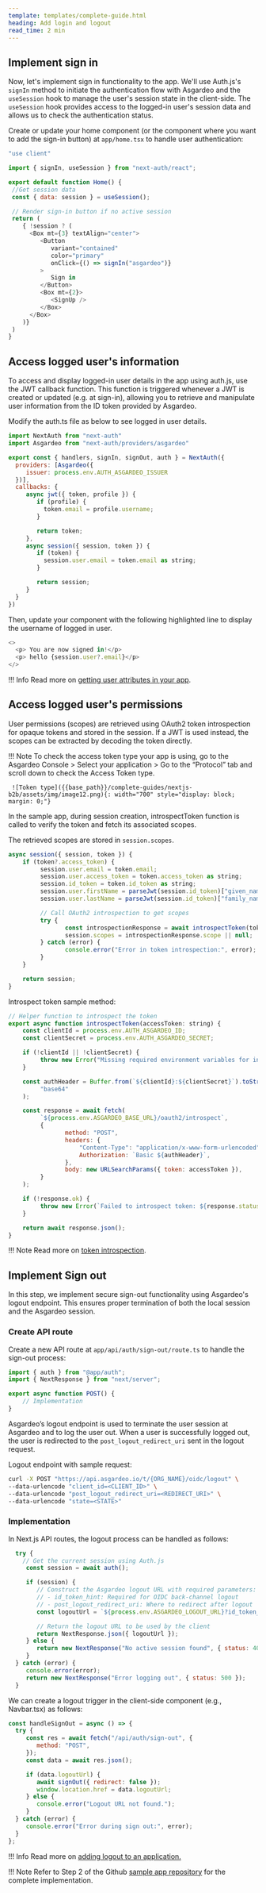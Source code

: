 ```yaml
---
template: templates/complete-guide.html
heading: Add login and logout
read_time: 2 min
---
```


## Implement sign in

Now, let's implement sign in functionality to the app. We'll use Auth.js's `signIn` method to initiate the authentication flow with Asgardeo and the `useSession` hook to manage the user's session state in the client-side. The `useSession` hook provides access to the logged-in user's session data and allows us to check the authentication status.

Create or update your home component (or the component where you want to add the sign-in button) at `app/home.tsx` to handle user authentication:

```javascript title="components/Home.tsx"
"use client"

import { signIn, useSession } from "next-auth/react";

export default function Home() {
 //Get session data
 const { data: session } = useSession();

 // Render sign-in button if no active session
 return (
    { !session ? (
      <Box mt={3} textAlign="center">
         <Button
            variant="contained"
            color="primary"
            onClick={() => signIn("asgardeo")}
         >
            Sign in
         </Button>
         <Box mt={2}>
            <SignUp />
         </Box>
      </Box>
    )}
 )
}
```

## Access logged user's information

To access and display logged-in user details in the app using auth.js, use the JWT callback function. This function is triggered whenever a JWT is created or updated (e.g. at sign-in), allowing you to retrieve and manipulate user information from the ID token provided by Asgardeo.

Modify the auth.ts file as below to see logged in user details.

```javascript title="auth.ts"
import NextAuth from "next-auth"
import Asgardeo from "next-auth/providers/asgardeo"

export const { handlers, signIn, signOut, auth } = NextAuth({
  providers: [Asgardeo({
     issuer: process.env.AUTH_ASGARDEO_ISSUER
  })],
  callbacks: {
     async jwt({ token, profile }) {
        if (profile) {
          token.email = profile.username;
        }

        return token;
     },
     async session({ session, token }) {            
        if (token) {
          session.user.email = token.email as string;
        }

        return session;
     }
  }
})
```

Then, update your component with the following highlighted line to display the username of logged in user.

```javascript hl_lines="3" title="components/Home.tsx"
<>
  <p> You are now signed in!</p>
  <p> hello {session.user?.email}</p>
</>
```

!!! Info
     Read more on [getting user attributes in your app]({{base_path}}/authentication/user-attributes/enable-attributes-for-oidc-app/).

## Access logged user's permissions

User permissions (scopes) are retrieved using OAuth2 token introspection for opaque tokens and stored in the session. If a JWT is used instead, the scopes can be extracted by decoding the token directly.

!!! Note
     To check the access token type your app is using, go to the Asgardeo Console > Select your application > Go to the “Protocol” tab and scroll down to check the Access Token type.

     ![Token type]({{base_path}}/complete-guides/nextjs-b2b/assets/img/image12.png){: width="700" style="display: block; margin: 0;"}

In the sample app, during session creation, introspectToken function is called to verify the token and fetch its associated scopes.

The retrieved scopes are stored in `session.scopes`.

```javascript title="auth.ts" hl_lines="9-16"
async session({ session, token }) {
    if (token?.access_token) {
         session.user.email = token.email;
         session.user.access_token = token.access_token as string;
         session.id_token = token.id_token as string;
         session.user.firstName = parseJwt(session.id_token)["given_name"];
         session.user.lastName = parseJwt(session.id_token)["family_name"];

         // Call OAuth2 introspection to get scopes
         try {
                const introspectionResponse = await introspectToken(token?.access_token as string);
                session.scopes = introspectionResponse.scope || null;
         } catch (error) {
                console.error("Error in token introspection:", error);
         }
    }

    return session;
}
```

Introspect token sample method:


```javascript title="app/auth-utils"
// Helper function to introspect the token
export async function introspectToken(accessToken: string) {
    const clientId = process.env.AUTH_ASGARDEO_ID;
    const clientSecret = process.env.AUTH_ASGARDEO_SECRET;

    if (!clientId || !clientSecret) {
         throw new Error("Missing required environment variables for introspection");
    }

    const authHeader = Buffer.from(`${clientId}:${clientSecret}`).toString(
         "base64"
    );

    const response = await fetch(
         `${process.env.ASGARDEO_BASE_URL}/oauth2/introspect`,
         {
                method: "POST",
                headers: {
                    "Content-Type": "application/x-www-form-urlencoded",
                    Authorization: `Basic ${authHeader}`,
                },
                body: new URLSearchParams({ token: accessToken }),
         }
    );

    if (!response.ok) {
         throw new Error(`Failed to introspect token: ${response.statusText}`);
    }

    return await response.json();
}
```

!!! Note
     Read more on [token introspection]({{base_path}}/guides/authentication/oidc/token-validation-resource-server/#validate-opaque-tokens).

## Implement Sign out

In this step, we implement secure sign-out functionality using Asgardeo's logout endpoint. This ensures proper termination of both the local session and the Asgardeo session.

### Create API route

Create a new API route at `app/api/auth/sign-out/route.ts` to handle the sign-out process:

```javascript title="app/api/auth/sign-out/route.ts"
import { auth } from "@app/auth";
import { NextResponse } from "next/server";

export async function POST() {
    // Implementation
}
```

Asgardeo’s logout endpoint is used to terminate the user session at Asgardeo and to log the user out. When a user is successfully logged out, the user is redirected to the `post_logout_redirect_uri` sent in the logout request.

Logout endpoint with sample request:

```bash
curl -X POST "https://api.asgardeo.io/t/{ORG_NAME}/oidc/logout" \
--data-urlencode "client_id=<CLIENT_ID>" \
--data-urlencode "post_logout_redirect_uri=<REDIRECT_URI>" \
--data-urlencode "state=<STATE>"
```

### Implementation

In Next.js API routes, the logout process can be handled as follows:

```javascript title="app/api/auth/sign-out/route.ts"
  try {
    // Get the current session using Auth.js
     const session = await auth();

     if (session) {
        // Construct the Asgardeo logout URL with required parameters:
        // - id_token_hint: Required for OIDC back-channel logout
        // - post_logout_redirect_uri: Where to redirect after logout
        const logoutUrl = `${process.env.ASGARDEO_LOGOUT_URL}?id_token_hint=${session.id_token}&post_logout_redirect_uri=${process.env.HOSTED_URL}`;

        // Return the logout URL to be used by the client
        return NextResponse.json({ logoutUrl });
     } else {
        return new NextResponse("No active session found", { status: 400 });
     }
  } catch (error) {
     console.error(error);
     return new NextResponse("Error logging out", { status: 500 });
  }
```

We can create a logout trigger in the client-side component (e.g., Navbar.tsx) as follows:

```javascript title="components/Navbar.tsx"
const handleSignOut = async () => {
  try {
     const res = await fetch("/api/auth/sign-out", {
        method: "POST",
     });
     const data = await res.json();

     if (data.logoutUrl) {
        await signOut({ redirect: false });
        window.location.href = data.logoutUrl;
     } else {
        console.error("Logout URL not found.");
     }
  } catch (error) {
     console.error("Error during sign out:", error);
  }
};
```

!!! Info
     Read more on [adding logout to an application.]({{base_path}}/guides/authentication/oidc/add-logout/)

!!! Note
     Refer to Step 2 of the Github [sample app repository](https://github.com/savindi7/asgardeo-next-b2b-sample-app) for the complete implementation.
